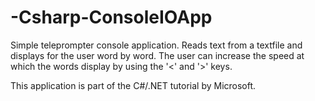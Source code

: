# -Csharp-ConsoleIOApp

Simple teleprompter console application.
Reads text from a textfile and displays for the user word by word.
The user can increase the speed at which the words display by using the '<' and '>' keys.

This application is part of the C#/.NET tutorial by Microsoft.
